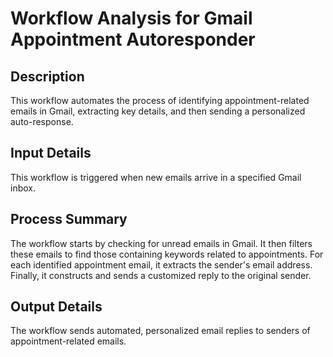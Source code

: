 # Workflow Analysis for Gmail Appointment Autoresponder

## Description
This workflow automates the process of identifying appointment-related emails in Gmail, extracting key details, and then sending a personalized auto-response.

## Input Details
This workflow is triggered when new emails arrive in a specified Gmail inbox.

## Process Summary
The workflow starts by checking for unread emails in Gmail. It then filters these emails to find those containing keywords related to appointments. For each identified appointment email, it extracts the sender's email address. Finally, it constructs and sends a customized reply to the original sender.

## Output Details
The workflow sends automated, personalized email replies to senders of appointment-related emails.
